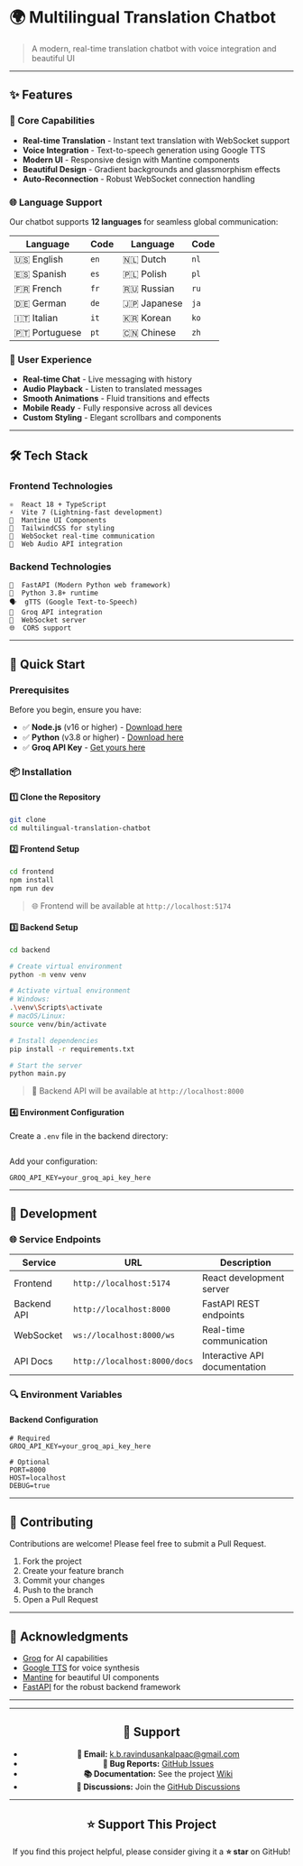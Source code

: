 # 🌍 Multilingual Translation Chatbot

> A modern, real-time translation chatbot with voice integration and beautiful UI

---

## ✨ Features

### 🚀 Core Capabilities
- **Real-time Translation** - Instant text translation with WebSocket support
- **Voice Integration** - Text-to-speech generation using Google TTS
- **Modern UI** - Responsive design with Mantine components
- **Beautiful Design** - Gradient backgrounds and glassmorphism effects
- **Auto-Reconnection** - Robust WebSocket connection handling

### 🌐 Language Support
Our chatbot supports **12 languages** for seamless global communication:

| Language | Code | Language | Code |
|----------|------|----------|------|
| 🇺🇸 English | `en` | 🇳🇱 Dutch | `nl` |
| 🇪🇸 Spanish | `es` | 🇵🇱 Polish | `pl` |
| 🇫🇷 French | `fr` | 🇷🇺 Russian | `ru` |
| 🇩🇪 German | `de` | 🇯🇵 Japanese | `ja` |
| 🇮🇹 Italian | `it` | 🇰🇷 Korean | `ko` |
| 🇵🇹 Portuguese | `pt` | 🇨🇳 Chinese | `zh` |

### 💫 User Experience
- **Real-time Chat** - Live messaging with history
- **Audio Playback** - Listen to translated messages
- **Smooth Animations** - Fluid transitions and effects
- **Mobile Ready** - Fully responsive across all devices
- **Custom Styling** - Elegant scrollbars and components

---

## 🛠️ Tech Stack

### Frontend Technologies
```
⚛️  React 18 + TypeScript
⚡  Vite 7 (Lightning-fast development)
🎨  Mantine UI Components
🌊  TailwindCSS for styling
🔌  WebSocket real-time communication
🎵  Web Audio API integration
```

### Backend Technologies
```
🚀  FastAPI (Modern Python web framework)
🐍  Python 3.8+ runtime
🗣️  gTTS (Google Text-to-Speech)
🤖  Groq API integration
🔄  WebSocket server
🌐  CORS support
```

---

## 🚀 Quick Start

### Prerequisites

Before you begin, ensure you have:

- ✅ **Node.js** (v16 or higher) - [Download here](https://nodejs.org/)
- ✅ **Python** (v3.8 or higher) - [Download here](https://python.org/)
- ✅ **Groq API Key** - [Get yours here](https://groq.com/)

### 📦 Installation

#### 1️⃣ Clone the Repository
```bash
git clone
cd multilingual-translation-chatbot
```

#### 2️⃣ Frontend Setup
```bash
cd frontend
npm install
npm run dev
```
> 🌐 Frontend will be available at `http://localhost:5174`

#### 3️⃣ Backend Setup
```bash
cd backend

# Create virtual environment
python -m venv venv

# Activate virtual environment
# Windows:
.\venv\Scripts\activate
# macOS/Linux:
source venv/bin/activate

# Install dependencies
pip install -r requirements.txt

# Start the server
python main.py
```
> 🚀 Backend API will be available at `http://localhost:8000`

#### 4️⃣ Environment Configuration
Create a `.env` file in the backend directory:
```bash
```

Add your configuration:
```env
GROQ_API_KEY=your_groq_api_key_here
```

---

## 🔧 Development

### 🌐 Service Endpoints
| Service | URL | Description |
|---------|-----|-------------|
| Frontend | `http://localhost:5174` | React development server |
| Backend API | `http://localhost:8000` | FastAPI REST endpoints |
| WebSocket | `ws://localhost:8000/ws` | Real-time communication |
| API Docs | `http://localhost:8000/docs` | Interactive API documentation |

### 🔍 Environment Variables

#### Backend Configuration
```env
# Required
GROQ_API_KEY=your_groq_api_key_here

# Optional
PORT=8000
HOST=localhost
DEBUG=true
```

---

## 🤝 Contributing

Contributions are welcome! Please feel free to submit a Pull Request.

1. Fork the project
2. Create your feature branch
3. Commit your changes
4. Push to the branch
5. Open a Pull Request

---

## 🙏 Acknowledgments

- [Groq](https://groq.com/) for AI capabilities
- [Google TTS](https://gtts.readthedocs.io/) for voice synthesis
- [Mantine](https://mantine.dev/) for beautiful UI components
- [FastAPI](https://fastapi.tiangolo.com/) for the robust backend framework

---

<div align="center">

---

## 📮 Support

- **📧 Email:** [k.b.ravindusankalpaac@gmail.com](mailto:k.b.ravindusankalpaac@gmail.com)  
- **🐞 Bug Reports:** [GitHub Issues](https://github.com/K-B-R-S-W/Multilang_Interpreter/issues)  
- **📚 Documentation:** See the project [Wiki](https://github.com/K-B-R-S-W/Multilang_Interpreter/wiki)  
- **💭 Discussions:** Join the [GitHub Discussions](https://github.com/K-B-R-S-W/Multilang_Interpreter/discussions)

---

## ⭐ Support This Project

If you find this project helpful, please consider giving it a **⭐ star** on GitHub!

</div>
